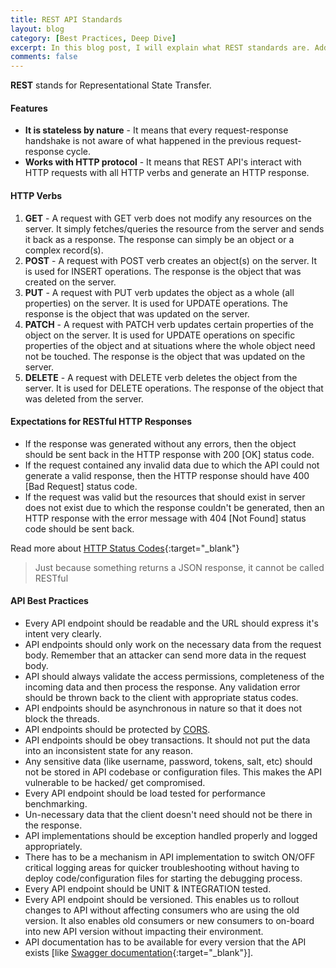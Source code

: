 ```yaml
---
title: REST API Standards
layout: blog
category: [Best Practices, Deep Dive]
excerpt: In this blog post, I will explain what REST standards are. Additionally, we will list out what API's need to have for it to be RESTful.
comments: false
---
```


**REST** stands for Representational State Transfer.

#### Features

- **It is stateless by nature** - It means that every request-response handshake is not aware of what happened in the previous request-response cycle.
- **Works with HTTP protocol** - It means that REST API's interact with HTTP requests with all HTTP verbs and generate an HTTP response.

#### HTTP Verbs

1. **GET** - A request with GET verb does not modify any resources on the server. It simply fetches/queries the resource from the server and sends it back as a response. The response can simply be an object or a complex record(s).
2. **POST** - A request with POST verb creates an object(s) on the server. It is used for INSERT operations. The response is the object that was created on the server.
3. **PUT** - A request with PUT verb updates the object as a whole (all properties) on the server. It is used for UPDATE operations. The response is the object that was updated on the server.
4. **PATCH** - A request with PATCH verb updates certain properties of the object on the server. It is used for UPDATE operations on specific properties of the object and at situations where the whole object need not be touched. The response is the object that was updated on the server.
5. **DELETE** - A request with DELETE verb deletes the object from the server. It is used for DELETE operations. The response of the object that was deleted from the server.

#### Expectations for RESTful HTTP Responses

- If the response was generated without any errors, then the object should be sent back in the HTTP response with 200 [OK] status code.
- If the request contained any invalid data due to which the API could not generate a valid response, then the HTTP response should have 400 [Bad Request] status code.
- If the request was valid but the resources that should exist in server does not exist due to which the response couldn't be generated, then an HTTP response with the error message with 404 [Not Found] status code should be sent back.

Read more about [HTTP Status Codes](https://www.restapitutorial.com/httpstatuscodes.html){:target="\_blank"}

> Just because something returns a JSON response, it cannot be called RESTful

#### API Best Practices

- Every API endpoint should be readable and the URL should express it's intent very clearly.
- API endpoints should only work on the necessary data from the request body. Remember that an attacker can send more data in the request body.
- API should always validate the access permissions, completeness of the incoming data and then process the response. Any validation error should be thrown back to the client with appropriate status codes.
- API endpoints should be asynchronous in nature so that it does not block the threads.
- API endpoints should be protected by [CORS](https://en.wikipedia.org/wiki/Cross-origin_resource_sharing).
- API endpoints should be obey transactions. It should not put the data into an inconsistent state for any reason.
- Any sensitive data (like username, password, tokens, salt, etc) should not be stored in API codebase or configuration files. This makes the API vulnerable to be hacked/ get compromised.
- Every API endpoint should be load tested for performance benchmarking.
- Un-necessary data that the client doesn't need should not be there in the response.
- API implementations should be exception handled properly and logged appropriately.
- There has to be a mechanism in API implementation to switch ON/OFF critical logging areas for quicker troubleshooting without having to deploy code/configuration files for starting the debugging process.
- Every API endpoint should be UNIT & INTEGRATION tested.
- Every API endpoint should be versioned. This enables us to rollout changes to API without affecting consumers who are using the old version. It also enables old consumers or new consumers to on-board into new API version without impacting their environment.
- API documentation has to be available for every version that the API exists [like [Swagger documentation]({{site.baseurl}}/asp-net-core-2-2-web-api-with-swagger/){:target="\_blank"}].
